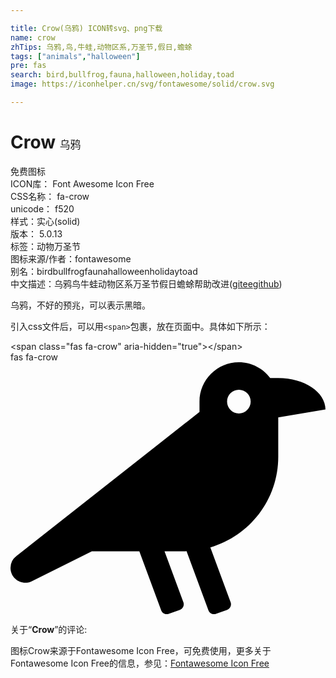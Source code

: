 ```yaml
---

title: Crow(乌鸦) ICON转svg、png下载
name: crow
zhTips: 乌鸦,鸟,牛蛙,动物区系,万圣节,假日,蟾蜍
tags: ["animals","halloween"]
pre: fas
search: bird,bullfrog,fauna,halloween,holiday,toad
image: https://iconhelper.cn/svg/fontawesome/solid/crow.svg

---
```


# Crow  <small style="font-size: 60%;font-weight: 100">乌鸦</small>


<div class="detail-page">
<p>
<span><span class="badge-success badge">免费图标</span> </span>
<br/>
<span>
ICON库：
<span class="badge-secondary badge">Font Awesome Icon Free</span> 
</span>
<br/>
<span>
CSS名称：
<span class="badge-secondary badge">fa-crow</span> 
</span>
<br/>
<span>
unicode：
<span class="badge-secondary badge">f520</span> 
<copy-btn content='f520' btn-title=""></copy-btn>
<copy-btn :content='String.fromCodePoint(parseInt("f520", 16))' btn-title="复制U"></copy-btn>
</span><br/><span>样式：<span class="badge-light badge">实心(solid)</span></span>
<br/>
<span>
版本：
<span class="badge-secondary badge">5.0.13</span> 
</span><br/><span>标签：<span class="badge-light badge"><router-link to="/tags/animals.html">动物</router-link></span><span class="badge-light badge"><router-link to="/tags/halloween.html">万圣节</router-link></span></span>
<br/>
<span>图标来源/作者：<span class="badge-light badge">fontawesome</span></span> 
<br/>
<span>别名：<span class="badge-light badge">bird</span><span class="badge-light badge">bullfrog</span><span class="badge-light badge">fauna</span><span class="badge-light badge">halloween</span><span class="badge-light badge">holiday</span><span class="badge-light badge">toad</span></span><br/><span class="zh-detail">中文描述：<span class="badge-primary badge">乌鸦</span><span class="badge-primary badge">鸟</span><span class="badge-primary badge">牛蛙</span><span class="badge-primary badge">动物区系</span><span class="badge-primary badge">万圣节</span><span class="badge-primary badge">假日</span><span class="badge-primary badge">蟾蜍</span><span class="help-link"><span>帮助改进</span>(<a href="https://gitee.com/liuwave/icon-helper/edit/master/json/fontawesome/solid/crow.json" target="_blank" rel="noopener noreferrer">gitee</a><a href="https://github.com/liuwave/icon-helper/edit/master/json/fontawesome/solid/crow.json" target="_blank" rel="noopener noreferrer">github</a></span>)</span><br/>
</p>
</div><div class="description description alert alert-light">乌鸦，不好的预兆，可以表示黑暗。</div>
<div class="alert alert-dark">
  <i class="fas fa-crow fa-xs"></i>
  <i class="fas fa-crow fa-sm"></i>
  <i class="fas fa-crow fa-lg"></i>
  <i class="fas fa-crow fa-2x"></i>
  <i class="fas fa-crow fa-3x"></i>
  <i class="fas fa-crow fa-5x"></i>
  <i class="fas fa-crow fa-7x"></i>
</div>
<div>
  <p>引入css文件后，可以用<code>&lt;span&gt;</code>包裹，放在页面中。具体如下所示：    
  </p>
  <div class="alert alert-primary" style="font-size: 14px">
    &lt;span class="fas fa-crow" aria-hidden="true"&gt;&lt;/span&gt;
    <copy-btn content='<span class="fas fa-crow" aria-hidden="true"></span>'></copy-btn>
  </div>
  <div class="alert alert-secondary">
    <i class="fas fa-crow"
    style="font-size: 24px"
    aria-hidden="true"></i> fas fa-crow
    <copy-btn content="fas fa-crow" btn-title="复制图标名称"></copy-btn>
  </div>
</div>
<div id="svg" class="svg-wrap">
<svg xmlns="http://www.w3.org/2000/svg" viewBox="0 0 640 512"><path d="M544 32h-16.36C513.04 12.68 490.09 0 464 0c-44.18 0-80 35.82-80 80v20.98L12.09 393.57A30.216 30.216 0 0 0 0 417.74c0 22.46 23.64 37.07 43.73 27.03L165.27 384h96.49l44.41 120.1c2.27 6.23 9.15 9.44 15.38 7.17l22.55-8.21c6.23-2.27 9.44-9.15 7.17-15.38L312.94 384H352c1.91 0 3.76-.23 5.66-.29l44.51 120.38c2.27 6.23 9.15 9.44 15.38 7.17l22.55-8.21c6.23-2.27 9.44-9.15 7.17-15.38l-41.24-111.53C485.74 352.8 544 279.26 544 192v-80l96-16c0-35.35-42.98-64-96-64zm-80 72c-13.25 0-24-10.75-24-24 0-13.26 10.75-24 24-24s24 10.74 24 24c0 13.25-10.75 24-24 24z"/></svg>
</div>
<detail full-name='fa-crow'></detail>
<div class="icon-detail__container">
<p>关于“<b>Crow</b>”的评论:</p>
</div>
<Vssue title="关于“Crow”的评论" />    
<div><p>图标Crow来源于Fontawesome Icon Free，可免费使用，更多关于  Fontawesome Icon Free的信息，参见：<a target="_blank" href="https://iconhelper.cn/fontawesome.html">Fontawesome Icon Free</a>
</p></div>
